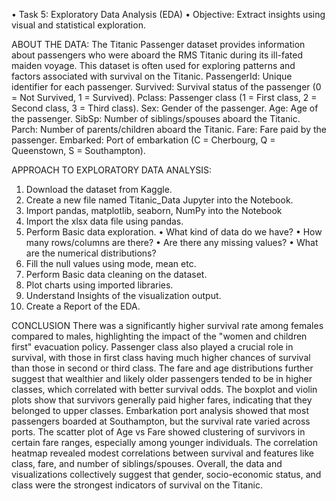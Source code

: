• Task 5: Exploratory Data Analysis (EDA) 
• Objective: Extract insights using visual and statistical exploration.

ABOUT THE DATA: 
The Titanic Passenger dataset provides information about passengers who were aboard the RMS Titanic during its ill-fated maiden voyage. This dataset is often used for exploring patterns and factors associated with survival on the Titanic.
PassengerId: Unique identifier for each passenger.
Survived: Survival status of the passenger (0 = Not Survived, 1 = Survived).
Pclass: Passenger class (1 = First class, 2 = Second class, 3 = Third class).
Sex: Gender of the passenger.
Age: Age of the passenger.
SibSp: Number of siblings/spouses aboard the Titanic.
Parch: Number of parents/children aboard the Titanic.
Fare: Fare paid by the passenger.
Embarked: Port of embarkation (C = Cherbourg, Q = Queenstown, S = Southampton).

APPROACH TO EXPLORATORY DATA ANALYSIS: 
1. Download the dataset from Kaggle. 
2. Create a new file named Titanic_Data Jupyter into the Notebook.
3. Import pandas, matplotlib, seaborn, NumPy into the Notebook
4. Import the xlsx data file using pandas.
5. Perform Basic data exploration. 
• What kind of data do we have? 
• How many rows/columns are there? 
• Are there any missing values? 
• What are the numerical distributions? 
6. Fill the null values using mode, mean etc.
7. Perform Basic data cleaning on the dataset. 
8. Plot charts using imported libraries. 
9. Understand Insights of the visualization output. 
10. Create a Report of the EDA.

CONCLUSION
There was a significantly higher survival rate among females compared to males, highlighting the impact of the "women and children first" evacuation policy. Passenger class also played a crucial role in survival, with those in first class having much higher chances of survival than those in second or third class. The fare and age distributions further suggest that wealthier and likely older passengers tended to be in higher classes, which correlated with better survival odds. The boxplot and violin plots show that survivors generally paid higher fares, indicating that they belonged to upper classes. Embarkation port analysis showed that most passengers boarded at Southampton, but the survival rate varied across ports. The scatter plot of Age vs Fare showed clustering of survivors in certain fare ranges, especially among younger individuals. The correlation heatmap revealed modest correlations between survival and features like class, fare, and number of siblings/spouses.
Overall, the data and visualizations collectively suggest that gender, socio-economic status, and class were the strongest indicators of survival on the Titanic.

